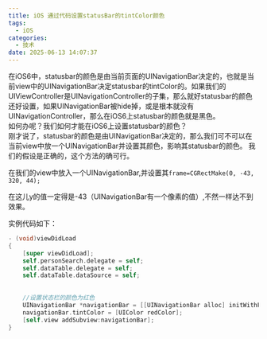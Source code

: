 ```yaml
---
title: iOS 通过代码设置statusBar的tintColor颜色
tags:
  - iOS
categories:
  - 技术
date: 2025-06-13 14:07:37
---
```


在iOS6中，statusbar的颜色是由当前页面的UINavigationBar决定的，也就是当前view中的UINavigationBar决定statusbar的tintColor的。如果我们的UIViewController是UINavigationController的子集，那么就好statusbar的颜色还好设置，如果UINavigationBar被hide掉，或是根本就没有UINavigationController，那么在iOS6上statusbar的颜色就是黑色。  
如何办呢？我们如何才能在iOS6上设置statusbar的颜色？  
刚才说了，statusbar的颜色是由UINavigationBar决定的，那么我们可不可以在当前view中放一个UINavigationBar并设置其颜色，影响其statusbar的颜色。 我们的假设是正确的，这个方法的确可行。

在我们的view中放入一个UINavigationBar,并设置其`frame=CGRectMake(0, -43, 320, 44);`

在这儿y的值一定得是-43（UINavigationBar有一个像素的值）,不然一样达不到效果。

实例代码如下：

```objectivec
- (void)viewDidLoad
{
    [super viewDidLoad];
    self.personSearch.delegate = self;
    self.dataTable.delegate = self;
    self.dataTable.dataSource = self;
    
    
    //设置状态栏的颜色为红色
    UINavigationBar *navigationBar = [[UINavigationBar alloc] initWithFrame:CGRectMake(0.0, -43.0, 320, 44)];
    navigationBar.tintColor = [UIColor redColor];
    [self.view addSubview:navigationBar];
}
```
